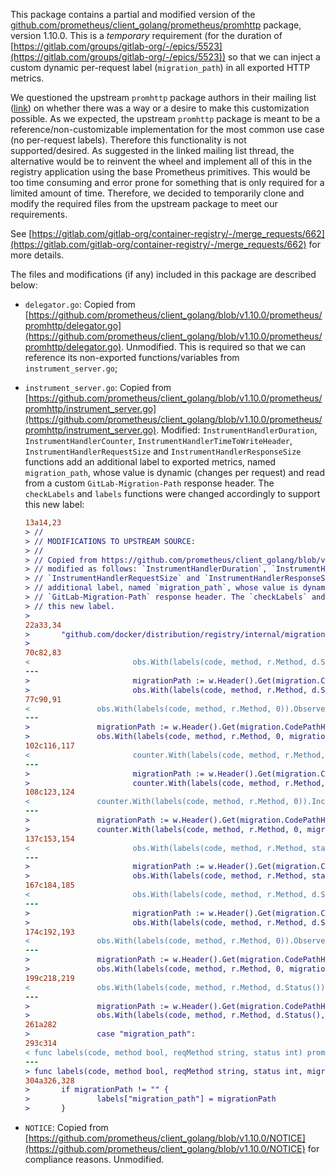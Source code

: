 This package contains a partial and modified version of the [github.com/prometheus/client_golang/prometheus/promhttp](https://pkg.go.dev/github.com/prometheus/client_golang@v1.10.0/prometheus/promhttp) package, version 1.10.0. This is a _temporary_ requirement (for the duration of [https://gitlab.com/groups/gitlab-org/-/epics/5523](https://gitlab.com/groups/gitlab-org/-/epics/5523)) so that we can inject a custom dynamic per-request label (`migration_path`) in all exported HTTP metrics.

We questioned the upstream `promhttp` package authors in their mailing list ([link](https://groups.google.com/g/prometheus-users/c/KzSDxJ5i1mI/m/hwnE-Y1uAwAJ)) on whether there was a way or a desire to make this customization possible. As we expected, the upstream `promhttp` package is meant to be a reference/non-customizable implementation for the most common use case (no per-request labels). Therefore this functionality is not supported/desired. As suggested in the linked mailing list thread, the alternative would be to reinvent the wheel and implement all of this in the registry application using the base Prometheus primitives. This would be too time consuming and error prone for something that is only required for a limited amount of time. Therefore, we decided to temporarily clone and modify the required files from the upstream package to meet our requirements.

See [https://gitlab.com/gitlab-org/container-registry/-/merge_requests/662](https://gitlab.com/gitlab-org/container-registry/-/merge_requests/662) for more details.

The files and modifications (if any) included in this package are described below:

- `delegator.go`: Copied from [https://github.com/prometheus/client_golang/blob/v1.10.0/prometheus/promhttp/delegator.go](https://github.com/prometheus/client_golang/blob/v1.10.0/prometheus/promhttp/delegator.go). Unmodified. This is required so that we can reference its non-exported functions/variables from `instrument_server.go`;

- `instrument_server.go`: Copied from [https://github.com/prometheus/client_golang/blob/v1.10.0/prometheus/promhttp/instrument_server.go](https://github.com/prometheus/client_golang/blob/v1.10.0/prometheus/promhttp/instrument_server.go). Modified: `InstrumentHandlerDuration`, `InstrumentHandlerCounter`, `InstrumentHandlerTimeToWriteHeader`, `InstrumentHandlerRequestSize` and `InstrumentHandlerResponseSize` functions add an additional label to exported metrics, named `migration_path`, whose value is dynamic (changes per request) and read from a custom `GitLab-Migration-Path` response header. The `checkLabels` and `labels` functions were changed accordingly to support this new label:
  
    ```diff
    13a14,23
    > //
    > // MODIFICATIONS TO UPSTREAM SOURCE:
    > //
    > // Copied from https://github.com/prometheus/client_golang/blob/v1.10.0/prometheus/promhttp/instrument_server.go and
    > // modified as follows: `InstrumentHandlerDuration`, `InstrumentHandlerCounter`, `InstrumentHandlerTimeToWriteHeader`,
    > // `InstrumentHandlerRequestSize` and `InstrumentHandlerResponseSize` functions were modified so that they add an
    > // additional label, named `migration_path`, whose value is dynamic (changes per request) and read from a custom
    > // `GitLab-Migration-Path` response header. The `checkLabels` and `labels` functions were changed accordingly to support
    > // this new label.
    >
    22a33,34
    >       "github.com/docker/distribution/registry/internal/migration"
    >
    70c82,83
    <                       obs.With(labels(code, method, r.Method, d.Status())).Observe(time.Since(now).Seconds())
    ---
    >                       migrationPath := w.Header().Get(migration.CodePathHeader)
    >                       obs.With(labels(code, method, r.Method, d.Status(), migrationPath)).Observe(time.Since(now).Seconds())
    77c90,91
    <               obs.With(labels(code, method, r.Method, 0)).Observe(time.Since(now).Seconds())
    ---
    >               migrationPath := w.Header().Get(migration.CodePathHeader)
    >               obs.With(labels(code, method, r.Method, 0, migrationPath)).Observe(time.Since(now).Seconds())
    102c116,117
    <                       counter.With(labels(code, method, r.Method, d.Status())).Inc()
    ---
    >                       migrationPath := w.Header().Get(migration.CodePathHeader)
    >                       counter.With(labels(code, method, r.Method, d.Status(), migrationPath)).Inc()
    108c123,124
    <               counter.With(labels(code, method, r.Method, 0)).Inc()
    ---
    >               migrationPath := w.Header().Get(migration.CodePathHeader)
    >               counter.With(labels(code, method, r.Method, 0, migrationPath)).Inc()
    137c153,154
    <                       obs.With(labels(code, method, r.Method, status)).Observe(time.Since(now).Seconds())
    ---
    >                       migrationPath := w.Header().Get(migration.CodePathHeader)
    >                       obs.With(labels(code, method, r.Method, status, migrationPath)).Observe(time.Since(now).Seconds())
    167c184,185
    <                       obs.With(labels(code, method, r.Method, d.Status())).Observe(float64(size))
    ---
    >                       migrationPath := w.Header().Get(migration.CodePathHeader)
    >                       obs.With(labels(code, method, r.Method, d.Status(), migrationPath)).Observe(float64(size))
    174c192,193
    <               obs.With(labels(code, method, r.Method, 0)).Observe(float64(size))
    ---
    >               migrationPath := w.Header().Get(migration.CodePathHeader)
    >               obs.With(labels(code, method, r.Method, 0, migrationPath)).Observe(float64(size))
    199c218,219
    <               obs.With(labels(code, method, r.Method, d.Status())).Observe(float64(d.Written()))
    ---
    >               migrationPath := w.Header().Get(migration.CodePathHeader)
    >               obs.With(labels(code, method, r.Method, d.Status(), migrationPath)).Observe(float64(d.Written()))
    261a282
    >               case "migration_path":
    293c314
    < func labels(code, method bool, reqMethod string, status int) prometheus.Labels {
    ---
    > func labels(code, method bool, reqMethod string, status int, migrationPath string) prometheus.Labels {
    304a326,328
    >       if migrationPath != "" {
    >               labels["migration_path"] = migrationPath
    >       }
    ```

- `NOTICE`: Copied from [https://github.com/prometheus/client_golang/blob/v1.10.0/NOTICE](https://github.com/prometheus/client_golang/blob/v1.10.0/NOTICE) for compliance reasons. Unmodified.
